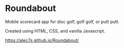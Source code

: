 # Roundabout
Mobile scorecard app for disc golf, golf golf, or putt putt.

Created using HTML, CSS, and vanilla Javascript.

https://alec7s.github.io/Roundabout/
